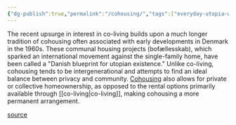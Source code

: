 ```yaml
---
{"dg-publish":true,"permalink":"/cohousing/","tags":["everyday-utopia-what-2000-years-of-wild-experiments-can-teach-us-about-the-good-life"],"created":"","updated":""}
---
```


The recent upsurge in interest in co-living builds upon a much longer tradition of cohousing often associated with early developments in Denmark in the 1960s. These communal housing projects (bofællesskab), which sparked an international movement against the single-family home, have been called a "Danish blueprint for utopian existence." Unlike co-living, cohousing tends to be intergenerational and attempts to find an ideal balance between privacy and community. [Cohousing](https://en.wikipedia.org/wiki/Cohousing) also allows for private or collective homeownership, as opposed to the rental options primarily available through [[co-living\|co-living]], making cohousing a more permanent arrangement. 

[source](https://www.goodreads.com/book/show/62919855-everyday-utopia)